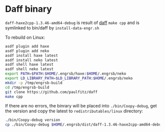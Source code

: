 # Daff binary

`daff-haxe2cpp-1.3.46-amd64-debug` is result of [daff](https://github.com/paulfitz/daff) `make cpp` and is symlinked to bin/daff by `install-data-engr.sh`

To rebuild on Linux:

```bash
asdf plugin add haxe
asdf plugin add neko
asdf install haxe latest
asdf install neko latest
asdf shell haxe latest
asdf shell neko latest
export PATH=$PATH:$HOME/.engrsb/haxe:$HOME/.engrsb/neko
export LD_LIBRARY_PATH=$LD_LIBRARY_PATH:$HOME/.engrsb/neko
mkdir -p /tmp/engrsb-build
cd /tmp/engrsb-build
git clone https://github.com/paulfitz/daff
make cpp
```

If there are no errors, the binrary will be placed into `./bin/Coopy-debug`, get the version and copy the latest to `redistributables/linux` directory:

```bash
./bin/Coopy-debug version
cp ./bin/Coopy-debug $HOME/.engrsb/dist/daff-1.3.46-haxe2cpp-amd64-debug
```